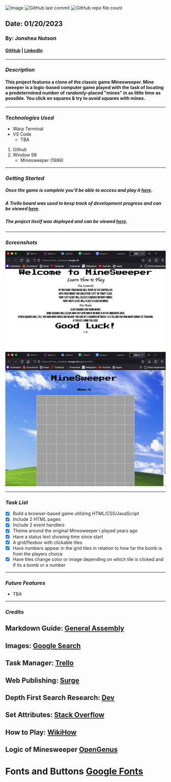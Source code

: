 ![Image](./%F0%9F%92%A3Mine_Sweeper%F0%9F%92%A3.png)
![GitHub last commit](https://img.shields.io/github/last-commit/yuurierusan/Mine_Sweeper)
![GitHub repo file count](https://img.shields.io/github/directory-file-count/yuurierusan/Mine_Sweeper)

## Date: 01/20/2023

### By: Jonshea Nutson

#### [GitHub](https://github.com/yuurierusan) | [LinkedIn](https://linkedin.com/jonshean)

---

### **_Description_**

#### This project features a clone of the classic game Minesweeper. Mine sweeper is a logic-based computer game played with the task of locating a predetermined number of randomly-placed "mines" in as little time as possible. You click on squares & try to avoid squares with mines.

---

### **_Technologies Used_**

-   Warp Terminal
-   VS Code
    -   TBA

1. Github
2. Window 98
    - Minesweeper (1989)

---

### **_Getting Started_**

##### Once the game is complete you'll be able to access and play it [here](mine_sweeper.surge.sh).

##### A Trello board was used to keep track of development progress and can be viewed [here](https://trello.com/invite/b/Mj5DHgBr/ATTIb4dc15ec67bb081751fae57d9b1b95890E937067/mine-sweeper).

##### The project itself was deployed and can be viewed [here](https://github.com/yuurierusan/Mine_Sweeper).

---

### **_Screenshots_**

![Image](homepage.png)
![Image](gamepage.png)

---

### **_Task List_**

-   [x] Build a browser-based game utilizing HTML/CSS/JavaScript
-   [x] Include 2 HTML pages
-   [x] Include 2 event handlers
-   [x] Theme around the original Minesweeper i played years ago
-   [x] Have a status text showing time since start
-   [x] A grid/flexbox with clickable tiles
-   [x] Have numbers appear in the grid tiles in relation to how far the bomb is from the players choice
-   [x] Have tiles change color or image depending on which tile is clicked and if its a bomb or a number

---

### **_Future Features_**

-   TBA

---

### **_Credits_**

## Markdown Guide: [General Assembly](https://github.com/yuurierusan/u1_hw_markdown)

## Images: [Google Search](https://google.com)

## Task Manager: [Trello](https://trello.com/)

## Web Publishing: [Surge](https://surge.sh)

## Depth First Search Research: [Dev](https://dev.to/akhilpokle/number-of-islands-implementing-depth-first-search-with-the-help-of-minesweeper-507g)

## Set Attributes: [Stack Overflow](https://stackoverflow.com/questions/14860094/set-data-attribute-on-div-with-js)

## How to Play: [WikiHow](https://www.wikihow.com/Play-Minesweeper)

## Logic of Minesweeper [OpenGenus](https://iq.opengenus.org/minesweeper-game-using-js/)

# Fonts and Buttons [Google Fonts](https://fonts.google.com/)
